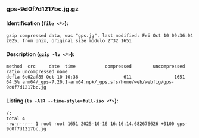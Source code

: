 ### gps-9d0f7d1217bc.jg.gz
#### Identification (`file <*>`):
```
gzip compressed data, was "gps.jg", last modified: Fri Oct 10 09:36:04 2025, from Unix, original size modulo 2^32 1651
```
#### Description (`gzip -lv <*>`):
```
method  crc     date  time           compressed        uncompressed  ratio uncompressed_name
defla 6c02af85 Oct 10 10:36                 611                1651  64.5% arm64/_gps-7.20.1-arm64.npk/_gps.sfs/home/web/webfig/gps-9d0f7d1217bc.jg
```
#### Listing (`ls -AlR --time-style=full-iso <*>`):
```
/:
total 4
-rw-r--r-- 1 root root 1651 2025-10-16 16:16:14.682676626 +0100 gps-9d0f7d1217bc.jg
```

